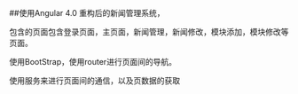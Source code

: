 ##使用Angular 4.0 重构后的新闻管理系统，

包含的页面包含登录页面，主页面，新闻管理，新闻修改，模块添加，模块修改等页面。

使用BootStrap，使用router进行页面间的导航。

使用服务来进行页面间的通信，以及页数据的获取

